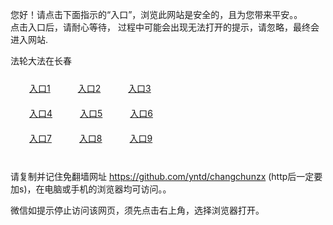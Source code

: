 您好！请点击下面指示的“入口”，浏览此网站是安全的，且为您带来平安。。 <br/>
点击入口后，请耐心等待， 过程中可能会出现无法打开的提示，请忽略，最终会进入网站. </br>

法轮大法在长春<br/>
<div style="padding:10px"><a style="margin:20px" target="_blank" href="https://djqdj1cttcvzk.cloudfront.net/2Qpsp?jebra" id="ccLink1" rel="nofollow">入口1</a> <a target="_blank" style="margin:20px" href="https://d2mojhd1wyla8g.cloudfront.net/2Qpsp?ayfwlfja" id="ccLink2" rel="nofollow">入口2</a> <a style="margin:20px" target="_blank" href="https://d1g3rgo8rmxkf3.cloudfront.net/2Qpsp?gosakwm" id="ccLink3" rel="nofollow">入口3</a></div>

<div style="padding:10px" ><a style="margin:20px" target="_blank" href="https://djqdj1cttcvzk.cloudfront.net/2Qpsp?jebra" id="ccLink4" rel="nofollow">入口4</a> <a style="margin:20px" href="https://d2mojhd1wyla8g.cloudfront.net/2Qpsp?ayfwlfja" target="_blank" id="ccLink5" rel="nofollow">入口5</a> <a style="margin:20px" href="https://d1g3rgo8rmxkf3.cloudfront.net/2Qpsp?gosakwm" target="_blank" id="ccLink6" rel="nofollow">入口6</a></div>

<div style="padding:10px"><a style="margin:20px" target="_blank" href="https://djqdj1cttcvzk.cloudfront.net/2Qpsp?jebra" id="ccLink7" rel="nofollow">入口7</a> <a style="margin:20px" href="https://d2mojhd1wyla8g.cloudfront.net/2Qpsp?ayfwlfja" target="_blank" id="ccLink8" rel="nofollow">入口8</a> <a style="margin:20px" target="_blank" href="https://d1g3rgo8rmxkf3.cloudfront.net/2Qpsp?gosakwm" id="ccLink9" rel="nofollow">入口9</a></div>

<br/>



请复制并记住免翻墙网址 https://github.com/yntd/changchunzx (http后一定要加s)，在电脑或手机的浏览器均可访问。。<br/>

微信如提示停止访问该网页，须先点击右上角，选择浏览器打开。
